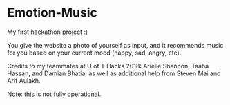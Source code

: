 # Emotion-Music

My first hackathon project :)

You give the website a photo of yourself as input, and it recommends music for you based on your current mood (happy, sad, angry, etc).

Credits to my teammates at U of T Hacks 2018: Arielle Shannon, Taaha Hassan, and Damian Bhatia, as well as additional help from Steven Mai and Arif Aulakh.

Note: this is not fully operational.

